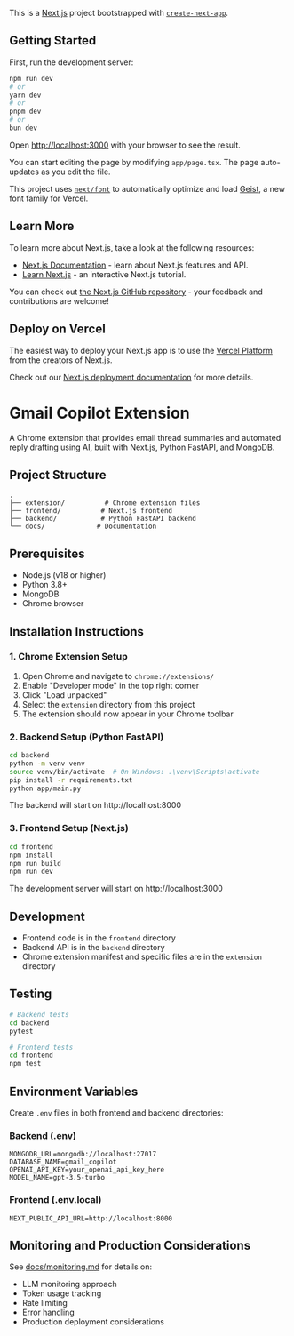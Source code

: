 This is a [Next.js](https://nextjs.org) project bootstrapped with [`create-next-app`](https://nextjs.org/docs/app/api-reference/cli/create-next-app).

## Getting Started

First, run the development server:

```bash
npm run dev
# or
yarn dev
# or
pnpm dev
# or
bun dev
```

Open [http://localhost:3000](http://localhost:3000) with your browser to see the result.

You can start editing the page by modifying `app/page.tsx`. The page auto-updates as you edit the file.

This project uses [`next/font`](https://nextjs.org/docs/app/building-your-application/optimizing/fonts) to automatically optimize and load [Geist](https://vercel.com/font), a new font family for Vercel.

## Learn More

To learn more about Next.js, take a look at the following resources:

- [Next.js Documentation](https://nextjs.org/docs) - learn about Next.js features and API.
- [Learn Next.js](https://nextjs.org/learn) - an interactive Next.js tutorial.

You can check out [the Next.js GitHub repository](https://github.com/vercel/next.js) - your feedback and contributions are welcome!

## Deploy on Vercel

The easiest way to deploy your Next.js app is to use the [Vercel Platform](https://vercel.com/new?utm_medium=default-template&filter=next.js&utm_source=create-next-app&utm_campaign=create-next-app-readme) from the creators of Next.js.

Check out our [Next.js deployment documentation](https://nextjs.org/docs/app/building-your-application/deploying) for more details.

# Gmail Copilot Extension

A Chrome extension that provides email thread summaries and automated reply drafting using AI, built with Next.js, Python FastAPI, and MongoDB.

## Project Structure

```
.
├── extension/          # Chrome extension files
├── frontend/          # Next.js frontend
├── backend/           # Python FastAPI backend
└── docs/             # Documentation
```

## Prerequisites

- Node.js (v18 or higher)
- Python 3.8+
- MongoDB
- Chrome browser

## Installation Instructions

### 1. Chrome Extension Setup

1. Open Chrome and navigate to `chrome://extensions/`
2. Enable "Developer mode" in the top right corner
3. Click "Load unpacked"
4. Select the `extension` directory from this project
5. The extension should now appear in your Chrome toolbar

### 2. Backend Setup (Python FastAPI)

```bash
cd backend
python -m venv venv
source venv/bin/activate  # On Windows: .\venv\Scripts\activate
pip install -r requirements.txt
python app/main.py
```

The backend will start on http://localhost:8000

### 3. Frontend Setup (Next.js)

```bash
cd frontend
npm install
npm run build
npm run dev
```

The development server will start on http://localhost:3000

## Development

- Frontend code is in the `frontend` directory
- Backend API is in the `backend` directory
- Chrome extension manifest and specific files are in the `extension` directory

## Testing

```bash
# Backend tests
cd backend
pytest

# Frontend tests
cd frontend
npm test
```

## Environment Variables

Create `.env` files in both frontend and backend directories:

### Backend (.env)
```
MONGODB_URL=mongodb://localhost:27017
DATABASE_NAME=gmail_copilot
OPENAI_API_KEY=your_openai_api_key_here
MODEL_NAME=gpt-3.5-turbo
```

### Frontend (.env.local)
```
NEXT_PUBLIC_API_URL=http://localhost:8000
```

## Monitoring and Production Considerations

See [docs/monitoring.md](docs/monitoring.md) for details on:
- LLM monitoring approach
- Token usage tracking
- Rate limiting
- Error handling
- Production deployment considerations

